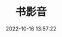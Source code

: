 ---
title: 书影音
description: 书&影&音&番
cover: >-
  ./read-watch-listen/book.webp
keywards: 书 电影 音乐 番剧
tag: 个人爱好
abbrlink: 57389
date: 2022-10-16 13:57:22
---